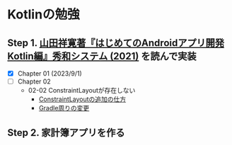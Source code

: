 # Kotlinの勉強

## Step 1. [山田祥寛著『はじめてのAndroidアプリ開発Kotlin編』秀和システム (2021)](https://www.shuwasystem.co.jp/book/9784798065106.html) を読んで実装

- [x] Chapter 01 (2023/9/1)
- [ ] Chapter 02
	- 02-02 ConstraintLayoutが存在しない
		- [ConstraintLayoutの追加の仕方](https://developer.android.com/training/constraint-layout?hl=ja#kts)
		- [Gradle周りの変更](https://zenn.dev/y_mimura/scraps/d75609a474d35c)

## Step 2. 家計簿アプリを作る
